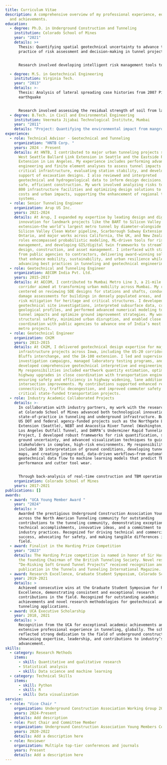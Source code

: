 ```yaml
---
title: Curriculum Vitae
description: A comprehensive overview of my professional experience, education,
  and achievements.
education:
  - degree: Ph.D. in Underground Construction and Tunneling
    institution: Colorado School of Mines
    year: "2021"
    details: >+
      Thesis: Quantifying spatial geotechnical uncertainty to advance the
      practice of risk assessment and decision-making in tunnel projects.


      Research involved developing intelligent risk management tools to improve knowledge of tunnel excavation environment and optimize decision-making for tunnel risk mitigation strategies.

  - degree: M.S. in Geotechnical Engineering
    institution: Virginia Tech.
    year: "2013"
    details: >-
      Thesis: Analysis of lateral spreading case histories from 2007 Pisco, Peru
      earthquake


      Research involved assessing the residual strength of soil from lateral spreading and strategies to enhance resilience against similar geotechnical hazards.
  - degree: B.Tech. in Civil and Environmental Engineering
    institution: Veermata Jijabai Technological Institute, Mumbai
    year: "2011"
    details: "Project: Quantifying the environmental impact from mangroves"
experience:
  - role: Technical Advisor - Geotechnical and Tunneling
    organization: "HNTB Corp. "
    years: 2024 - Present
    details: At HNTB, I contributed to major urban tunneling projects such as the
      West Seattle Ballard Link Extension in Seattle and the Eastside Phase 2
      Extension in Los Angeles. My experience includes performing advanced
      engineering and finite element analyses to assess tunnel impacts on
      critical infrastructure, evaluating station stability, and developing
      support of excavation designs. I also reviewed and interpreted
      geotechnical and hydrogeological data to inform design decisions, ensuring
      safe, efficient construction. My work involved analyzing risks to nearly
      800 infrastructure facilities and optimizing design solutions to minimize
      costs and urban impacts, supporting the enhancement of regional transit
      systems.
  - role: Senior Tunneling Engineer
    organization: Arup US Inc.
    years: 2021-2024
    details: At Arup, I expanded my expertise by leading design and digital
      innovation for landmark projects like the BART to Silicon Valley
      extension—the world’s largest metro tunnel by diameter—alongside the
      Silicon Valley Clean Water pipeline, Scarborough Subway Extension in
      Ontario, and major works across California, the UK, and New Zealand. My
      roles encompassed probabilistic modeling, ML-driven tools for risk
      management, and developing GIS/digital twin frameworks to streamline
      design, construction, and asset management. I interfaced with stakeholders
      from public agencies to contractors, delivering award-winning solutions
      that enhance mobility, sustainability, and urban resilience while
      advancing best practices in tunneling and geotechnical engineering.
  - role: Geotechnical and Tunneling Engineer
    organization: AECOM India Pvt. Ltd.
    years: 2015-2017
    details: At AECOM, I contributed to Mumbai Metro Line 3, a 21-mile underground
      corridor aimed at transforming urban mobility across Mumbai. My role
      centered on reviewing SOE designs for stations and shafts, conducting
      damage assessments for buildings in densely populated areas, and devising
      risk mitigation for heritage and critical structures. I developed
      geotechnical site investigations, interpreted subsurface data, created
      geological profiles, and performed advanced numerical modeling to assess
      tunnel impacts and optimize ground improvement strategies. My work ensured
      structural safety, minimized urban disruption, and enabled close
      coordination with public agencies to advance one of India’s most complex
      metro projects.
  - role: Geotechnical Engineer
    organization: CH2M
    years: 2013-2015
    details: At CH2M, I delivered geotechnical design expertise for major highway
      infrastructure projects across Iowa, including the US-20 corridor, Council
      Bluffs interchange, and the IA-100 extension. I led and supervised site
      investigation campaigns, managed laboratory testing programs, and
      developed comprehensive geotechnical interpretive and engineering reports.
      My responsibilities included earthwork quantity estimation, optimizing
      highway upgrades in close coordination with transportation engineers, and
      ensuring safety and efficiency in highway widening, lane additions, and
      intersection improvements. My contributions supported enhanced regional
      connectivity, traffic decongestion, and improved commuter safety for
      critical state-funded transportation projects.
  - role: Industry Academic Collaborated Projects
    details: >-
      In collaboration with industry partners, my work with the research group
      at Colorado School of Mines advanced both technological innovation and the
      state-of-practice in tunneling and underground infrastructure. Building on
      US DOT and federal agency-funded projects such as the Northgate Link
      Extension (Seattle), NEBT and Anacostia River Tunnel (Washington, D.C.),
      Los Angeles Outfall Tunnel, and DARPA’s Underminer Rapid Tunneling
      Project, I developed robust frameworks for risk quantification, spatial
      ground uncertainty, and advanced visualization techniques to guide
      stakeholders in complex, high-risk environments. My responsibilities
      included 3D interpretation of ground conditions, developing tunnel risk
      maps, and creating integrated, data-driven workflows—from automating
      geotechnical data flow to machine learning models that predict TBM
      performance and cutter tool wear.


      Through back-analysis of real-time construction and TBM operational data, I helped validate design assumptions and inform construction decision-making, ensuring proactive risk mitigation. My digital innovation work encompassed developing methodologies for integrating geostatistical predictions and geotechnical risk visualization into project planning, and designing site investigation strategies optimized for uncertainty and value. This collaboration not only delivered cutting-edge technical solutions to major infrastructure challenges, but also fostered vital knowledge transfer between academia and the tunneling industry, accelerating the application of research to real-world engineering practice.
    organization: Colorado School of Mines
    years: 2017-2021
publications: []
awards:
  - award: "UCA Young Member Award "
    year: "2024"
    details: >
      Awarded the prestigious Underground Construction Association Young Member
      across the North American Tunneling community for outstanding
      contributions to the tunneling community, demonstrating exceptional
      technical accomplishments, innovative ideas, and a commitment to improving
      industry practices. Recognized for driving technical and commercial
      success, advocating for safety, and making tangible differences in the
      field.
  - award: Finalist in the Harding Prize Competition
    year: "2023"
    details: The Harding Prize competition is named in honor of Sir Harold Harding,
      the founding Chairman of the British Tunneling Society. Novel research on
      “De-Risking Soft Ground Tunnel Projects” received recognition and a
      publication in the Tunnels and Tunneling International Magazine.
  - award: Research Excellence, Graduate Student Symposium, Colorado School of Mines
    year: 2019-2021
    details: >
      Achieved consecutive wins at the Graduate Student Symposium for Research
      Excellence, demonstrating consistent and exceptional research
      contributions in the field. Recognized for outstanding academic
      achievements and novel research methodologies for geotechnical and
      tunneling applications.
  - award: UCA Executive Scholarship
    year: 2018, 2021
    details: >
      Recognition from the UCA for exceptional academic achievements and
      extensive professional experience in tunneling, globally. The scholarship
      reflected strong dedication to the field of underground construction
      showcasing expertise, leadership, and contributions to industry’s
      advancement.
skills:
  - category: Research Methods
    items:
      - skill: Quantitative and qualitative research
      - Statistical analysis
      - skill: Data science and machine learning
  - category: Technical Skills
    items:
      - skill: Python
      - skill: R
      - skill: Data visualization
service:
  - role: "Vice Chair "
    organization: Underground Construction Association Working Group 20
    years: 2024-Present
    details: Add description
  - role: Past Chair and Committee Member
    organization: Underground Construction Association Young Members Committee
    years: 2020-2022
    details: Add a description here
  - role: Reviewer
    organization: Multiple top-tier conferences and journals
    years: Present
    details: Add a description here
---
```


